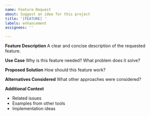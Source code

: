 ```yaml
---
name: Feature Request
about: Suggest an idea for this project
title: '[FEATURE] '
labels: enhancement
assignees: ''

---
```


**Feature Description**
A clear and concise description of the requested feature.

**Use Case**
Why is this feature needed? What problem does it solve?

**Proposed Solution**
How should this feature work?

**Alternatives Considered**
What other approaches were considered?

**Additional Context**
- Related issues
- Examples from other tools
- Implementation ideas
